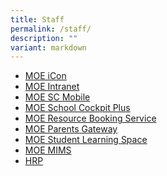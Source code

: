 ```yaml
---
title: Staff
permalink: /staff/
description: ""
variant: markdown
---
```

<ul>

<li><a href="https://workspace.google.com/dashboardG">MOE iCon</a></li>
<li><a href="https://intranet.moe.gov.sg/">MOE Intranet</a></li>
<li><a href="https://scmobile.moe.edu.sg/login">MOE SC Mobile</a></li>
<li><a href="https://schoolcockpit.moe.gov.sg/">MOE School Cockpit Plus</a></li>
<li><a href="https://rbs.avero-tech.com/">MOE Resource Booking Service</a></li>
<li><a href="https://pg.moe.edu.sg/">MOE Parents Gateway</a></li>
<li><a href="https://vle.learning.moe.edu.sg/login">MOE Student Learning Space</a></li>
<li><a href="https://idp.mims.moe.gov.sg/nidp/saml2/sso">MOE MIMS</a></li>
<li><a href="https://www.hrp.gov.sg/hrp/#/">HRP</a></li>
</ul>